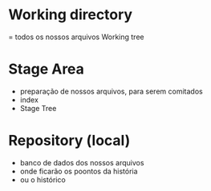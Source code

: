 # Working directory
= todos os nossos arquivos
Working tree
# Stage Area
 - preparação de nossos arquivos, para serem comitados
 - index
 - Stage Tree

# Repository (local)

- banco de dados dos nossos arquivos
- onde ficarão os poontos da história
- ou o histórico

